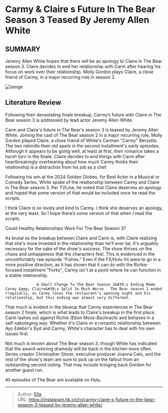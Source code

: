 # Carmy &amp; Claire s Future In The Bear Season 3 Teased By Jeremy Allen White


## SUMMARY 



  Jeremy Allen White hopes that there will be an apology to Claire in The Bear season 3.   Claire decides to end her relationship with Carm after hearing his focus on work over their relationship.   Molly Gordon plays Claire, a close friend of Carmy, in a major recurring role in season 2.  

![iamge](https://static1.srcdn.com/wordpress/wp-content/uploads/2024/01/carm-and-claire-in-the-bear-season-3.jpg)

## Literature Review
Following their devastating finale breakup, Carmy’s future with Claire in The Bear season 3 is addressed by lead actor Jeremy Allen White.




Carm and Claire&#39;s future in The Bear&#39;s season 3 is teased by Jeremy Allen White. Joining the cast of The Bear season 2 in a major recurring role, Molly Gordon played Claire, a close friend of White&#39;s Carmen &#34;Carmy&#34; Berzatto. The two rekindle their old spark in the second installment&#39;s early episodes. Although it appears to be going well, at least at first, their romance takes a harsh turn in the finale. Claire decides to end things with Carm after heartbreakingly overhearing about how much Carmy thinks their relationship is a distraction from his job as a chef.




Following his win at the 2024 Golden Globes, for Best Actor in a Musical or Comedy Series, White spoke of the relationship between Carmy and Claire in The Bear season 3. Per TVLine, he noted that Claire deserves an apology and hoped that some version of that would be included once he read the scripts.


I think Claire is so lovely and kind to Carmy. I think she deserves an apology, at the very least. So I hope there’s some version of that when I read the scripts.



 Could Healthy Relationships Work For The Bear Season 3? 
          

As brutal as the breakup between Claire and Carm is, with Claire realizing that she&#39;s more invested in the relationship than he&#39;ll ever be, it&#39;s arguably necessary for the sake of the show&#39;s success. The show thrives on the chaos and unhappiness that the characters feel. This is evidenced in the uncomfortably raw episode &#34;Fishes.&#34; Even if the FX/Hulu hit were to go in a more positive direction, as it has shown that it can do with the Richie-focused installment &#34;Forks&#34;, Carmy isn&#39;t at a point where he can function in a stable relationship.




                  A Small Change To The Bear Season 2&#39;s Ending Made Carmy &amp; Claire&#39;s Split So Much Worse   The Bear season 2 ended tragically, as Carmy loses the restaurant’s opening night and his relationship, but this ending was almost very different.    

That much is evident in the blowup that Carmy experiences in The Bear season 2 finale, which is what leads to Claire&#39;s breakup in the first place. Carm lashes out against Richie (Ebon Moss-Bachrach) and behaves in a self-sabotaging way. Whether it&#39;s Claire or a romantic relationship between Ayo Edebiri&#39;s Syd and Carmy, White&#39;s character has to deal with his own issues first.

Not much is known about The Bear season 3, though White has indicated that the award-winning dramedy will be back in the kitchen more often. Series creator Christopher Storer, executive producer Joanna Calo, and the rest of the show&#39;s team are sure to pick up on the fallout from an outstanding second outing. That may include bringing back Gordon for another guest run.






All episodes of The Bear are available on Hulu.






---

> Author: [Ella](https://instagram.hk.cn/)  
> URL: https://instagram.hk.cn/tv/carmy-claire-s-future-in-the-bear-season-3-teased-by-jeremy-allen-white/  

